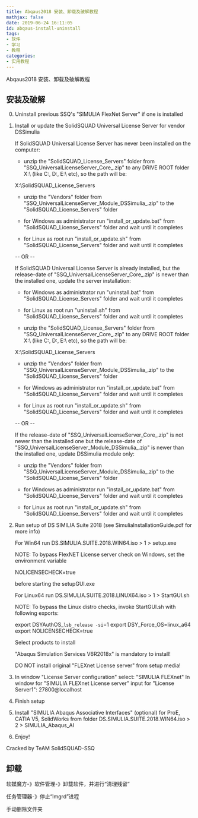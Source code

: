 ```yaml
---
title: Abqaus2018 安装、卸载及破解教程
mathjax: false
date: 2019-06-24 16:11:05
id: abqaus-install-uninstall
tags:
- 软件
- 学习
- 教程
categories:
- 实用教程
---
```


Abqaus2018 安装、卸载及破解教程

<!---more--->

## 安装及破解

0. Uninstall previous SSQ's "SIMULIA FlexNet Server" if one is installed


1. Install or update the SolidSQUAD Universal License Server for vendor DSSimulia

   If SolidSQUAD Universal License Server has never been installed
   on the computer:

     - unzip the "SolidSQUAD_License_Servers" folder from 
       "SSQ_UniversalLicenseServer_Core_<release-date>.zip" to any DRIVE ROOT 
       folder X:\ (like C:\, D:\, E:\ etc), so the path will be:

	X:\SolidSQUAD_License_Servers

     - unzip the "Vendors" folder from 
         "SSQ_UniversalLicenseServer_Module_DSSimulia_<release-date>.zip"
         to the "SolidSQUAD_License_Servers" folder

     - for Windows as administrator run "install_or_update.bat" from 
       "SolidSQUAD_License_Servers" folder and wait until it completes

     - for Linux as root run "install_or_update.sh" from 
       "SolidSQUAD_License_Servers" folder and wait until it completes

   -- OR --

   If SolidSQUAD Universal License Server is already installed, 
   but the release-date of "SSQ_UniversalLicenseServer_Core_<release-date>.zip"
   is newer than the installed one, update the server installation:

     - for Windows as administrator run "uninstall.bat" from 
       "SolidSQUAD_License_Servers" folder and wait until it completes

     - for Linux as root run "uninstall.sh" from 
       "SolidSQUAD_License_Servers" folder and wait until it completes

     - unzip the "SolidSQUAD_License_Servers" folder from 
       "SSQ_UniversalLicenseServer_Core_<release-date>.zip" to any DRIVE ROOT 
       folder X:\ (like C:\, D:\, E:\ etc), so the path will be:

	X:\SolidSQUAD_License_Servers

     - unzip the "Vendors" folder from 
         "SSQ_UniversalLicenseServer_Module_DSSimulia_<release-date>.zip"
         to the "SolidSQUAD_License_Servers" folder

     - for Windows as administrator run "install_or_update.bat" from 
       "SolidSQUAD_License_Servers" folder and wait until it completes

     - for Linux as root run "install_or_update.sh" from 
       "SolidSQUAD_License_Servers" folder and wait until it completes

   -- OR --

   If the release-date of "SSQ_UniversalLicenseServer_Core_<release-date>.zip" 
   is not newer than the installed one but the release-date of 
   "SSQ_UniversalLicenseServer_Module_DSSimulia_<release-date>.zip" is newer than the 
   installed one, update DSSimulia module only:

     - unzip the "Vendors" folder from 
         "SSQ_UniversalLicenseServer_Module_DSSimulia_<release-date>.zip"
         to the "SolidSQUAD_License_Servers" folder

     - for Windows as administrator run "install_or_update.bat" from 
       "SolidSQUAD_License_Servers" folder and wait until it completes

     - for Linux as root run "install_or_update.sh" from 
       "SolidSQUAD_License_Servers" folder and wait until it completes

2. Run setup of DS SIMILIA Suite 2018 (see SimuliaInstallationGuide.pdf for more info)

   For Win64 run DS.SIMULIA.SUITE.2018.WIN64.iso > 1 > setup.exe

   NOTE: To bypass FlexNET License server check on Windows, set the environment variable

     NOLICENSECHECK=true

   before starting the setupGUI.exe

   For Linux64 run DS.SIMULIA.SUITE.2018.LINUX64.iso > 1 > StartGUI.sh

   NOTE: To bypass the Linux distro checks, invoke StartGUI.sh with following exports:

     export DSYAuthOS_`lsb_release -si`=1
     export DSY_Force_OS=linux_a64
     export NOLICENSECHECK=true

   Select products to install

   "Abaqus Simulation Services V6R2018x" is mandatory to install!

   DO NOT install original "FLEXnet License server" from setup media!

3. In window "License Server configuration" select: "SIMULIA FLEXnet"
   In window for "SIMULIA FLEXnet License server" input for "License Server1": 27800@localhost

4. Finish setup

5. Install "SIMULIA Abaqus Associative Interfaces" (optional) for ProE, CATIA V5, SolidWorks
   from folder DS.SIMULIA.SUITE.2018.WIN64.iso > 2 > SIMULIA_Abaqus_AI

6. Enjoy!


Cracked by TeAM SolidSQUAD-SSQ

## 卸载

软媒魔方-》软件管理-》卸载软件，并进行“清理残留”

任务管理器-》停止“lmgrd”进程

手动删除文件夹
